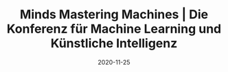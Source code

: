 ﻿---
title: Minds Mastering Machines | Die Konferenz für Machine Learning und Künstliche Intelligenz 
date: 2020-11-25
location: Print Media Academy, Heidelberg
link: https://www.m3-konferenz.de/
type: conference
---
